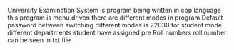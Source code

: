  University Examination System is program being written in cpp language 
 this program is menu driven 
 there are different modes in program
 Default password between switching different modes is 22030 for student mode different departments student have assigned pre Roll numbers
 roll number can be seen in txt file 
